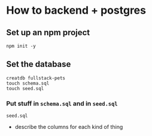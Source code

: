 # How to backend + postgres

## Set up an npm project

```
npm init -y
```

## Set the database

```
creatdb fullstack-pets
touch schema.sql
touch seed.sql
```

### Put stuff in `schema.sql` and in `seed.sql`
`seed.sql`

- describe the columns for each kind of thing